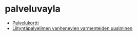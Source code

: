 # palveluvayla

- [Palvelukortti](https://wiki.eduuni.fi/pages/viewpage.action?pageId=494639058)
- [Liityntäpalvelimen vanhenevien varmenteiden uusiminen](https://palveluhallinta.suomi.fi/fi/tuki/artikkelit/592bd1c103f6d100018db5c7)
